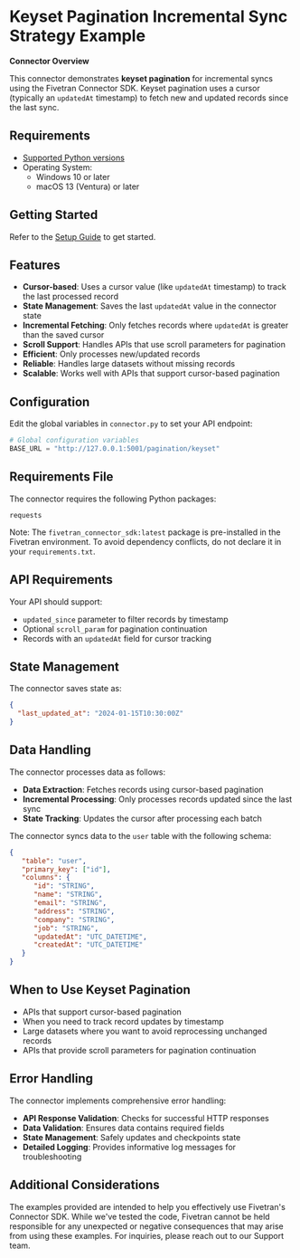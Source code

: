 # Keyset Pagination Incremental Sync Strategy Example

**Connector Overview**

This connector demonstrates **keyset pagination** for incremental syncs using the Fivetran Connector SDK. Keyset pagination uses a cursor (typically an `updatedAt` timestamp) to fetch new and updated records since the last sync.

## **Requirements**

* [Supported Python versions](https://github.com/fivetran/fivetran_connector_sdk/blob/main/README.md#requirements)   
* Operating System:  
  * Windows 10 or later  
  * macOS 13 (Ventura) or later

## **Getting Started**

Refer to the [Setup Guide](https://fivetran.com/docs/connectors/connector-sdk/setup-guide) to get started.

## **Features**

- **Cursor-based**: Uses a cursor value (like `updatedAt` timestamp) to track the last processed record
- **State Management**: Saves the last `updatedAt` value in the connector state
- **Incremental Fetching**: Only fetches records where `updatedAt` is greater than the saved cursor
- **Scroll Support**: Handles APIs that use scroll parameters for pagination
- **Efficient**: Only processes new/updated records
- **Reliable**: Handles large datasets without missing records
- **Scalable**: Works well with APIs that support cursor-based pagination

## **Configuration**

Edit the global variables in `connector.py` to set your API endpoint:

```python
# Global configuration variables
BASE_URL = "http://127.0.0.1:5001/pagination/keyset"
```

## **Requirements File**

The connector requires the following Python packages:

```
requests
```

Note: The `fivetran_connector_sdk:latest` package is pre-installed in the Fivetran environment. To avoid dependency conflicts, do not declare it in your `requirements.txt`.

## **API Requirements**

Your API should support:
- `updated_since` parameter to filter records by timestamp
- Optional `scroll_param` for pagination continuation
- Records with an `updatedAt` field for cursor tracking

## **State Management**

The connector saves state as:
```json
{
  "last_updated_at": "2024-01-15T10:30:00Z"
}
```

## **Data Handling**

The connector processes data as follows:
- **Data Extraction**: Fetches records using cursor-based pagination
- **Incremental Processing**: Only processes records updated since the last sync
- **State Tracking**: Updates the cursor after processing each batch

The connector syncs data to the `user` table with the following schema:

```json
{
   "table": "user",
   "primary_key": ["id"],
   "columns": {
      "id": "STRING",
      "name": "STRING",
      "email": "STRING",
      "address": "STRING",
      "company": "STRING",
      "job": "STRING",
      "updatedAt": "UTC_DATETIME",
      "createdAt": "UTC_DATETIME"
   }
}
```

## **When to Use Keyset Pagination**

- APIs that support cursor-based pagination
- When you need to track record updates by timestamp
- Large datasets where you want to avoid reprocessing unchanged records
- APIs that provide scroll parameters for pagination continuation

## **Error Handling**

The connector implements comprehensive error handling:
- **API Response Validation**: Checks for successful HTTP responses
- **Data Validation**: Ensures data contains required fields
- **State Management**: Safely updates and checkpoints state
- **Detailed Logging**: Provides informative log messages for troubleshooting

## **Additional Considerations**

The examples provided are intended to help you effectively use Fivetran's Connector SDK. While we've tested the code, Fivetran cannot be held responsible for any unexpected or negative consequences that may arise from using these examples. For inquiries, please reach out to our Support team. 